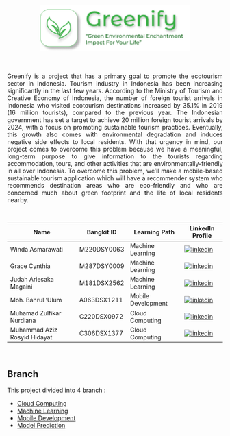 <div align="center">
  <img src="https://github.com/C23-PR571-Greenify/Greenify-Documentation/blob/main/logo.png" alt="logo" width="350" height="auto" />
</div>
<br>
<br>

<p align="justify">
Greenify is a project that has a primary goal to promote the ecotourism sector in Indonesia. Tourism industry in Indonesia has been increasing significantly in the last few years. According to the Ministry of Tourism and Creative Economy of Indonesia, the number of foreign tourist arrivals in Indonesia who visited ecotourism destinations increased by 35.1% in 2019 (16 million tourists), compared to the previous year. The Indonesian government has set a target to achieve 20 million foreign tourist arrivals by 2024, with a focus on promoting sustainable tourism practices. Eventually, this growth also comes with environmental degradation and induces negative side effects to local residents. With that urgency in mind, our project comes to overcome this problem because we have a meaningful, long-term purpose to give information to the tourists regarding accommodation, tours, and other activities that are environmentally-friendly in all over Indonesia. To overcome this problem, we’ll make a mobile-based sustainable tourism application which will have a recommender system who recommends destination areas who are eco-friendly and who are concerned much about green footprint and the life of local residents nearby.
 </p>
<br>

<div align="center">

| Name | Bangkit ID   |  Learning Path | LinkedIn Profile   |
| ------------ | ------------ | ------------ | ------------ |
| Winda Asmarawati  |  M220DSY0063 |  Machine Learning | [![linkedin](https://img.shields.io/badge/linkedin-0A66C2?style=for-the-badge&logo=linkedin&logoColor=white)](https://www.linkedin.com/in/windaasmarawati/)  |
| Grace Cynthia  | M287DSY0009  |  Machine Learning |  [![linkedin](https://img.shields.io/badge/linkedin-0A66C2?style=for-the-badge&logo=linkedin&logoColor=white)](https://www.linkedin.com/in/gracecynthia9850/) |
| Judah Ariesaka Magaini  | M181DSX2562  |  Machine Learning | [![linkedin](https://img.shields.io/badge/linkedin-0A66C2?style=for-the-badge&logo=linkedin&logoColor=white)](https://www.linkedin.com/in/judah-ariesaka/)  |
|  Moh. Bahrul ‘Ulum | A063DSX1211  |  Mobile Development | [![linkedin](https://img.shields.io/badge/linkedin-0A66C2?style=for-the-badge&logo=linkedin&logoColor=white)](https://www.linkedin.com/in/moh-bahrul-ulum-ab52721b7/)   |
|  Muhamad Zulfikar Nurdiana | C220DSX0972  | Cloud Computing  | [![linkedin](https://img.shields.io/badge/linkedin-0A66C2?style=for-the-badge&logo=linkedin&logoColor=white)](https://www.linkedin.com/in/zulnurdiana/)  |
|  Muhammad Aziz Rosyid Hidayat |  C306DSX1377 | Cloud Computing  | [![linkedin](https://img.shields.io/badge/linkedin-0A66C2?style=for-the-badge&logo=linkedin&logoColor=white)](https://www.linkedin.com/in/azizrosyid/) |

</div>

<br>

## Branch

This project divided into 4 branch : 

- [Cloud Computing](https://github.com/C23-PR571-Greenify/Greenify-Backend)
- [Machine Learning](https://github.com/C23-PR571-Greenify/Greenify-ML)
- [Mobile Development](https://github.com/C23-PR571-Greenify/Greenify-Mobile)
- [Model Prediction](https://github.com/C23-PR571-Greenify/Greenify-Predict)
